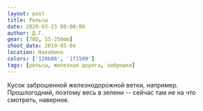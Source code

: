 ```yaml
---
layout: post
title: Рельсы
date: 2020-03-23 00:00:00
author: Д.Г.
gear: [70D, 55-250mm]
shoot_date: 2019-05-04
location: Нахабино
colors: ['120b06', '1f1509']
tags: [рельсы, железная дорога, заброшки]
---
```

Кусок заброшенной железнодорожной ветки, например. Прошлогодний, поэтому весь в зелени -- сейчас там не на что смотреть, наверное.
